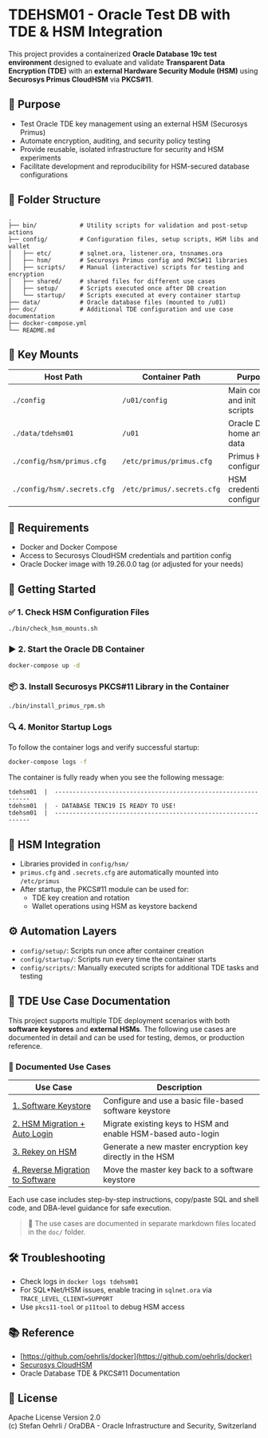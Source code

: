 # TDEHSM01 - Oracle Test DB with TDE & HSM Integration

This project provides a containerized **Oracle Database 19c test environment** designed to evaluate and validate **Transparent Data Encryption (TDE)** with an **external Hardware Security Module (HSM)** using **Securosys Primus CloudHSM** via **PKCS#11**.

## 📌 Purpose

- Test Oracle TDE key management using an external HSM (Securosys Primus)
- Automate encryption, auditing, and security policy testing
- Provide reusable, isolated infrastructure for security and HSM experiments
- Facilitate development and reproducibility for HSM-secured database configurations

## 🧱 Folder Structure

```plaintext
.
├── bin/            # Utility scripts for validation and post-setup actions
├── config/         # Configuration files, setup scripts, HSM libs and wallet
│   ├── etc/        # sqlnet.ora, listener.ora, tnsnames.ora
│   ├── hsm/        # Securosys Primus config and PKCS#11 libraries
│   ├── scripts/    # Manual (interactive) scripts for testing and encryption
│   ├── shared/     # shared files for different use cases
│   ├── setup/      # Scripts executed once after DB creation
│   └── startup/    # Scripts executed at every container startup
├── data/           # Oracle database files (mounted to /u01)
├── doc/            # Additional TDE configuration and use case documentation
├── docker-compose.yml
└── README.md
```

## 📂 Key Mounts

| Host Path                   | Container Path             | Purpose                      |
|-----------------------------|----------------------------|------------------------------|
| `./config`                  | `/u01/config`              | Main config and init scripts |
| `./data/tdehsm01`           | `/u01`                     | Oracle DB home and data      |
| `./config/hsm/primus.cfg`   | `/etc/primus/primus.cfg`   | Primus HSM configuration     |
| `./config/hsm/.secrets.cfg` | `/etc/primus/.secrets.cfg` | HSM credential configuration |

## 🧾 Requirements

- Docker and Docker Compose
- Access to Securosys CloudHSM credentials and partition config
- Oracle Docker image with 19.26.0.0 tag (or adjusted for your needs)

## 🚀 Getting Started

### ✅ 1. Check HSM Configuration Files

```bash
./bin/check_hsm_mounts.sh
```

### ▶️ 2. Start the Oracle DB Container

```bash
docker-compose up -d
```

### 📦 3. Install Securosys PKCS#11 Library in the Container

```bash
./bin/install_primus_rpm.sh
```

### 🔍 4. Monitor Startup Logs

To follow the container logs and verify successful startup:

```bash
docker-compose logs -f
```

The container is fully ready when you see the following message:

```text
tdehsm01  |  ---------------------------------------------------------------
tdehsm01  |  - DATABASE TENC19 IS READY TO USE!
tdehsm01  |  ---------------------------------------------------------------
```

## 🔐 HSM Integration

- Libraries provided in `config/hsm/`
- `primus.cfg` and `.secrets.cfg` are automatically mounted into `/etc/primus`
- After startup, the PKCS#11 module can be used for:
  - TDE key creation and rotation
  - Wallet operations using HSM as keystore backend

## ⚙️ Automation Layers

- `config/setup/`: Scripts run once after container creation
- `config/startup/`: Scripts run every time the container starts
- `config/scripts/`: Manually executed scripts for additional TDE tasks and testing

## 🧪 TDE Use Case Documentation

This project supports multiple TDE deployment scenarios with both **software keystores** and **external HSMs**. The following use cases are documented in detail and can be used for testing, demos, or production reference.

### 🔐 Documented Use Cases

| Use Case                                                             | Description                                                  |
|----------------------------------------------------------------------|--------------------------------------------------------------|
| [1. Software Keystore](doc/tde_software_keystore.md)                 | Configure and use a basic file-based software keystore       |
| [2. HSM Migration + Auto Login](doc/tde_hsm_migration.md)            | Migrate existing keys to HSM and enable HSM-based auto-login |
| [3. Rekey on HSM](doc/tde_hsm_rekey.md)                              | Generate a new master encryption key directly in the HSM     |
| [4. Reverse Migration to Software](doc/tde_hsm_reverse_migration.md) | Move the master key back to a software keystore              |

Each use case includes step-by-step instructions, copy/paste SQL and shell code, and DBA-level guidance for safe execution.

> 📁 The use cases are documented in separate markdown files located in the `doc/` folder.

## 🛠 Troubleshooting

- Check logs in `docker logs tdehsm01`
- For SQL*Net/HSM issues, enable tracing in `sqlnet.ora` via `TRACE_LEVEL_CLIENT=SUPPORT`
- Use `pkcs11-tool` or `p11tool` to debug HSM access

## 📚 Reference

- [https://github.com/oehrlis/docker](https://github.com/oehrlis/docker)
- [Securosys CloudHSM](https://www.securosys.com/products/cloudhsm)
- Oracle Database TDE & PKCS#11 Documentation

## 📜 License

Apache License Version 2.0  
(c) Stefan Oehrli / OraDBA - Oracle Infrastructure and Security, Switzerland
